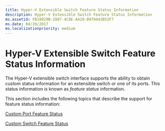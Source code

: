 ```yaml
---
title: Hyper-V Extensible Switch Feature Status Information
description: Hyper-V Extensible Switch Feature Status Information
ms.assetid: FB10029B-2887-4C8E-A428-B979442B52F7
ms.date: 04/20/2017
ms.localizationpriority: medium
---
```


# Hyper-V Extensible Switch Feature Status Information


The Hyper-V extensible switch interface supports the ability to obtain custom status information for an extensible switch or one of its ports. This status information is known as *feature status* information.

This section includes the following topics that describe the support for feature status information:

[Custom Port Feature Status](custom-port-feature-status.md)

[Custom Switch Feature Status](custom-switch-feature-status.md)

 

 





